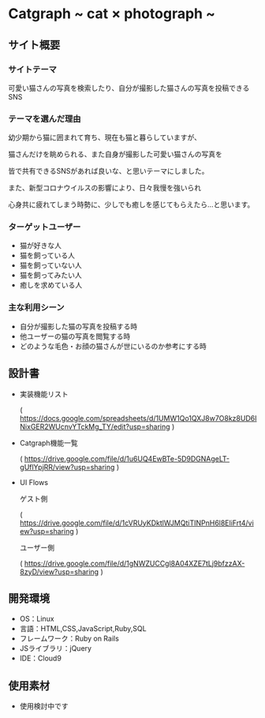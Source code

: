 # Catgraph ~ cat × photograph ~

## サイト概要
### サイトテーマ
可愛い猫さんの写真を検索したり、自分が撮影した猫さんの写真を投稿できるSNS

### テーマを選んだ理由
幼少期から猫に囲まれて育ち、現在も猫と暮らしていますが、

猫さんだけを眺められる、また自身が撮影した可愛い猫さんの写真を

皆で共有できるSNSがあれば良いな、と思いテーマにしました。

また、新型コロナウイルスの影響により、日々我慢を強いられ

心身共に疲れてしまう時勢に、少しでも癒しを感じてもらえたら…と思います。


### ターゲットユーザー
- 猫が好きな人
- 猫を飼っている人
- 猫を飼っていない人
- 猫を飼ってみたい人
- 癒しを求めている人

### 主な利用シーン
- 自分が撮影した猫の写真を投稿する時
- 他ユーザーの猫の写真を閲覧する時
- どのような毛色・お顔の猫さんが世にいるのか参考にする時

## 設計書
- 実装機能リスト

  ( https://docs.google.com/spreadsheets/d/1UMW1Qo1QXJ8w7O8kz8UD6INixGER2WUcnvYTckMg_TY/edit?usp=sharing )

- Catgraph機能一覧

  ( https://drive.google.com/file/d/1u6UQ4EwBTe-5D9DGNAgeLT-gUflYpjRR/view?usp=sharing )

- UI Flows

  ゲスト側

  ( https://drive.google.com/file/d/1cVRUyKDktlWJMQtiTINPnH6l8EliFrt4/view?usp=sharing )

  ユーザー側

  ( https://drive.google.com/file/d/1gNWZUCCgl8A04XZE7tLj9bfzzAX-8zyD/view?usp=sharing )

## 開発環境
- OS：Linux
- 言語：HTML,CSS,JavaScript,Ruby,SQL
- フレームワーク：Ruby on Rails
- JSライブラリ：jQuery
- IDE：Cloud9

## 使用素材
- 使用検討中です